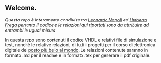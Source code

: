 ## Welcome.

*Questa repo è interamente condivisa tra [Leonardo Napoli](https://github.com/Zi0LEO) ed [Umberto Frega](https://github.com/umbertofrega) pertanto il codice e le relazioni qui riportati sono da attribuire ad entrambi in ugual misura*

In questa repo sono contenuti il codice VHDL e relativi file di simulazione e test, nonchè le relative relazioni, di tutti i progetti per il corso di elettronica digitale del [posto più bello al mondo](https://github.com/UniversitàDellaCalabria).
Le relazioni contenute saranno in formato .md per il readme e in formato .tex per generare il pdf originale.

